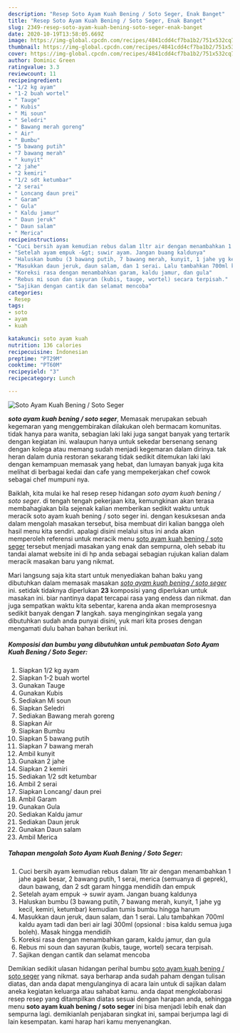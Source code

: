 ```yaml
---
description: "Resep Soto Ayam Kuah Bening / Soto Seger, Enak Banget"
title: "Resep Soto Ayam Kuah Bening / Soto Seger, Enak Banget"
slug: 2349-resep-soto-ayam-kuah-bening-soto-seger-enak-banget
date: 2020-10-19T13:58:05.669Z
image: https://img-global.cpcdn.com/recipes/4841cdd4cf7ba1b2/751x532cq70/soto-ayam-kuah-bening-soto-seger-foto-resep-utama.jpg
thumbnail: https://img-global.cpcdn.com/recipes/4841cdd4cf7ba1b2/751x532cq70/soto-ayam-kuah-bening-soto-seger-foto-resep-utama.jpg
cover: https://img-global.cpcdn.com/recipes/4841cdd4cf7ba1b2/751x532cq70/soto-ayam-kuah-bening-soto-seger-foto-resep-utama.jpg
author: Dominic Green
ratingvalue: 3.3
reviewcount: 11
recipeingredient:
- "1/2 kg ayam"
- "1-2 buah wortel"
- " Tauge"
- " Kubis"
- " Mi soun"
- " Seledri"
- " Bawang merah goreng"
- " Air"
- " Bumbu"
- "5 bawang putih"
- "7 bawang merah"
- " kunyit"
- "2 jahe"
- "2 kemiri"
- "1/2 sdt ketumbar"
- "2 serai"
- " Loncang daun prei"
- " Garam"
- " Gula"
- " Kaldu jamur"
- " Daun jeruk"
- " Daun salam"
- " Merica"
recipeinstructions:
- "Cuci bersih ayam kemudian rebus dalam 1ltr air dengan menambahkan 1 jahe agak besar, 2 bawang putih, 1 serai, merica (semuanya di geprek), daun bawang, dan 2 sdt garam hingga mendidih dan empuk"
- "Setelah ayam empuk -&gt; suwir ayam. Jangan buang kaldunya"
- "Haluskan bumbu (3 bawang putih, 7 bawang merah, kunyit, 1 jahe yg kecil, kemiri, ketumbar) kemudian tumis bumbu hingga harum"
- "Masukkan daun jeruk, daun salam, dan 1 serai. Lalu tambahkan 700ml kaldu ayam tadi dan beri air lagi 300ml (opsional : bisa kaldu semua juga boleh). Masak hingga mendidih"
- "Koreksi rasa dengan menambahkan garam, kaldu jamur, dan gula"
- "Rebus mi soun dan sayuran (kubis, tauge, wortel) secara terpisah."
- "Sajikan dengan cantik dan selamat mencoba"
categories:
- Resep
tags:
- soto
- ayam
- kuah

katakunci: soto ayam kuah 
nutrition: 136 calories
recipecuisine: Indonesian
preptime: "PT29M"
cooktime: "PT60M"
recipeyield: "3"
recipecategory: Lunch

---
```



![Soto Ayam Kuah Bening / Soto Seger](https://img-global.cpcdn.com/recipes/4841cdd4cf7ba1b2/751x532cq70/soto-ayam-kuah-bening-soto-seger-foto-resep-utama.jpg)

<b><i>soto ayam kuah bening / soto seger</i></b>, Memasak merupakan sebuah kegemaran yang menggembirakan dilakukan oleh bermacam komunitas. tidak hanya para wanita, sebagian laki laki juga sangat banyak yang tertarik dengan kegiatan ini. walaupun hanya untuk sekedar bersenang senang dengan kolega atau memang sudah menjadi kegemaran dalam dirinya. tak heran dalam dunia restoran sekarang tidak sedikit ditemukan laki laki dengan kemampuan memasak yang hebat, dan lumayan banyak juga kita melihat di berbagai kedai dan cafe yang mempekerjakan chef cowok sebagai chef mumpuni nya.

Baiklah, kita mulai ke hal resep resep hidangan <i>soto ayam kuah bening / soto seger</i>. di tengah tengah pekerjaan kita, kemungkinan akan terasa membahagiakan bila sejenak kalian memberikan sedikit waktu untuk meracik soto ayam kuah bening / soto seger ini. dengan kesuksesan anda dalam mengolah masakan tersebut, bisa membuat diri kalian bangga oleh hasil menu kita sendiri. apalagi disini melalui situs ini anda akan memperoleh referensi untuk meracik menu <u>soto ayam kuah bening / soto seger</u> tersebut menjadi masakan yang enak dan sempurna, oleh sebab itu tandai alamat website ini di hp anda sebagai sebagian rujukan kalian dalam meracik masakan baru yang nikmat.




Mari langsung saja kita start untuk menyediakan bahan baku yang dibutuhkan dalam memasak masakan <u><i>soto ayam kuah bening / soto seger</i></u> ini. setidak tidaknya diperlukan <b>23</b> komposisi yang diperlukan untuk masakan ini. biar nantinya dapat tercapai rasa yang endess dan nikmat. dan juga sempatkan waktu kita sebentar, karena anda akan memprosesnya sedikit banyak dengan <b>7</b> langkah. saya menginginkan segala yang dibutuhkan sudah anda punyai disini, yuk mari kita proses dengan mengamati dulu bahan bahan berikut ini.

<!--inarticleads1-->

##### Komposisi dan bumbu yang dibutuhkan untuk pembuatan Soto Ayam Kuah Bening / Soto Seger:

1. Siapkan 1/2 kg ayam
1. Siapkan 1-2 buah wortel
1. Gunakan  Tauge
1. Gunakan  Kubis
1. Sediakan  Mi soun
1. Siapkan  Seledri
1. Sediakan  Bawang merah goreng
1. Siapkan  Air
1. Siapkan  Bumbu
1. Siapkan 5 bawang putih
1. Siapkan 7 bawang merah
1. Ambil  kunyit
1. Gunakan 2 jahe
1. Siapkan 2 kemiri
1. Sediakan 1/2 sdt ketumbar
1. Ambil 2 serai
1. Siapkan  Loncang/ daun prei
1. Ambil  Garam
1. Gunakan  Gula
1. Sediakan  Kaldu jamur
1. Sediakan  Daun jeruk
1. Gunakan  Daun salam
1. Ambil  Merica




<!--inarticleads2-->

##### Tahapan mengolah Soto Ayam Kuah Bening / Soto Seger:

1. Cuci bersih ayam kemudian rebus dalam 1ltr air dengan menambahkan 1 jahe agak besar, 2 bawang putih, 1 serai, merica (semuanya di geprek), daun bawang, dan 2 sdt garam hingga mendidih dan empuk
1. Setelah ayam empuk -&gt; suwir ayam. Jangan buang kaldunya
1. Haluskan bumbu (3 bawang putih, 7 bawang merah, kunyit, 1 jahe yg kecil, kemiri, ketumbar) kemudian tumis bumbu hingga harum
1. Masukkan daun jeruk, daun salam, dan 1 serai. Lalu tambahkan 700ml kaldu ayam tadi dan beri air lagi 300ml (opsional : bisa kaldu semua juga boleh). Masak hingga mendidih
1. Koreksi rasa dengan menambahkan garam, kaldu jamur, dan gula
1. Rebus mi soun dan sayuran (kubis, tauge, wortel) secara terpisah.
1. Sajikan dengan cantik dan selamat mencoba




Demikian sedikit ulasan hidangan perihal bumbu <u>soto ayam kuah bening / soto seger</u> yang nikmat. saya berharap anda sudah paham dengan tulisan diatas, dan anda dapat mengulanginya di acara lain untuk di sajikan dalam aneka kegiatan keluarga atau sahabat kamu. anda dapat mengkolaborasi resep resep yang ditampilkan diatas sesuai dengan harapan anda, sehingga menu <b>soto ayam kuah bening / soto seger</b> ini bisa menjadi lebih enak dan sempurna lagi. demikianlah penjabaran singkat ini, sampai berjumpa lagi di lain kesempatan. kami harap hari kamu menyenangkan.
